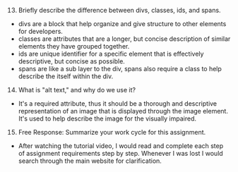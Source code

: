 13. Briefly describe the difference between divs, classes, ids, and spans.
- divs are a block that help organize and give structure to other elements for
developers.
- classes are attributes that are a longer, but concise description of similar
elements they have grouped together.
- ids are unique identifier for a specific element that is effectively
descriptive, but concise as possible.
- spans are like a sub layer to the div, spans also require a class to help
describe the itself within the div.
14. What is "alt text," and why do we use it?
- It's a required attribute, thus it should be a thorough and descriptive
representation of an image that is displayed through the image element. It's
used to help describe the image for the visually impaired.
15. Free Response: Summarize your work cycle for this assignment.
- After watching the tutorial video, I would read and complete each step of
assignment requirements step by step. Whenever I was lost I would search
through the main website for clarification.
